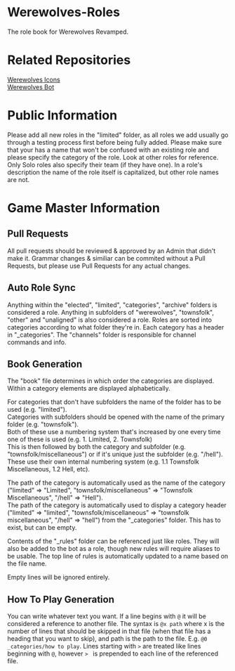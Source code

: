 # Werewolves-Roles
The role book for Werewolves Revamped.  

# Related Repositories
[Werewolves Icons](https://github.com/venomousbirds/Werewolves-Icons/)  
[Werewolves Bot](https://github.com/McTsts/Werewolves-Bot)

# Public Information 
Please add all new roles in the "limited" folder, as all roles we add usually go through a testing process first before being fully added. 
Please make sure that your has a name that won't be confused with an existing role and please specify the category of the role. Look at other roles for reference. 
Only Solo roles also specify their team (if they have one).
In a role's description the name of the role itself is capitalized, but other role names are not.

# Game Master Information
## Pull Requests
All pull requests should be reviewed & approved by an Admin that didn't make it. Grammar changes & similiar can be commited without a Pull Requests, but please use Pull Requests for any actual changes.  

## Auto Role Sync
Anything within the "elected", "limited", "categories", "archive" folders is considered a role. Anything in subfolders of "werewolves", "townsfolk", "other" and "unaligned" is also considered a role.    Roles are sorted into categories according to what folder they're in. Each category has a header in "\_categories". 
The "channels" folder is responsible for channel commands and info.

## Book Generation
The "book" file determines in which order the categories are displayed. Within a category elements are displayed alphabetically.  

For categories that don't have subfolders the name of the folder has to be used (e.g. "limited").  
Categories with subfolders should be opened with the name of the primary folder (e.g. "townsfolk").  
Both of these use a numbering system that's increased by one every time one of these is used (e.g. 1. Limited, 2. Townsfolk)  
This is then followed by both the category and subfolder (e.g. "townsfolk/miscellaneous") or if it's unique just the subfolder (e.g. "/hell"). These use their own internal numbering system (e.g. 1.1 Townsfolk Miscellaneous, 1.2 Hell, etc).  

The path of the category is automatically used as the name of the category ("limited" => "Limited", "townsfolk/miscellaneous" => "Townsfolk Miscellaneous", "/hell" => "Hell").  
The path of the category is automatically used to display a category header ("limited" => "limited", "townsfolk/miscellaneous" => "townsfolk miscellaneous", "/hell" => "hell") from the "\_categories" folder. This has to exist, but can be empty.  

Contents of the "\_rules" folder can be referenced just like roles. They will also be added to the bot as a role, though new rules will require aliases to be usable. The top line of rules is automatically updated to a name based on the file name.

Empty lines will be ignored entirely.  

## How To Play Generation
You can write whatever text you want. If a line begins with `@` it will be considered a reference to another file. The syntax is `@x path` where x is the number of lines that should be skipped in that file (when that file has a heading that you want to skip), and path is the path to the file. E.g. `@0 _categories/how to play`. Lines starting with `>` are treated like lines beginning with `@`, however `> ` is prepended to each line of the referenced file.
